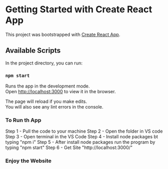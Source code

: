 # Getting Started with Create React App

This project was bootstrapped with [Create React App](https://github.com/facebook/create-react-app).

## Available Scripts

In the project directory, you can run:

### `npm start`

Runs the app in the development mode.\
Open [http://localhost:3000](http://localhost:3000) to view it in the browser.

The page will reload if you make edits.\
You will also see any lint errors in the console.

### To Run th App
Step 1 - Pull the code to your machine
Step 2 - Open the folder in VS code
Step 3 - Open terminal in the VS Code
Step 4 - Install node packages bt typing "npm i"
Step 5 - After install node packages run the program by typing "npm start"
Step 6 - Get Site "http://localhost:3000/"

### Enjoy the Website

